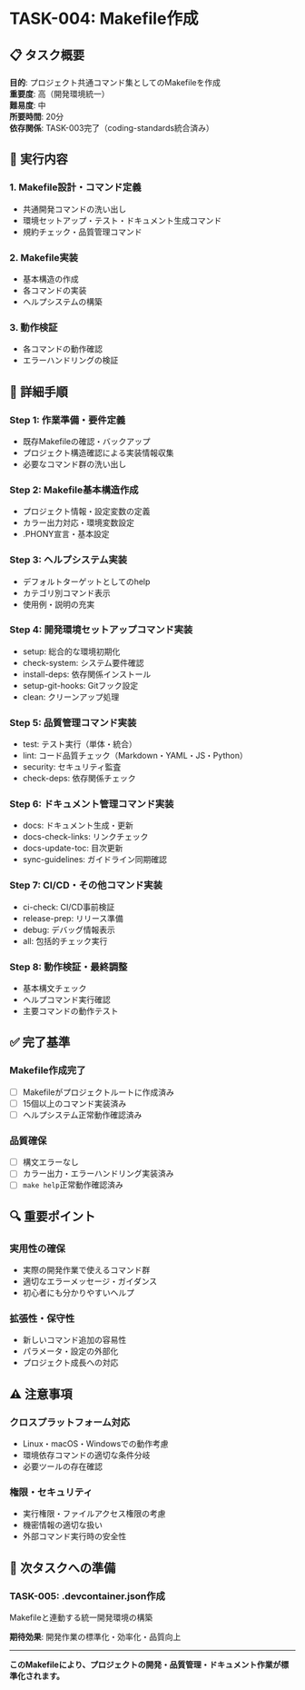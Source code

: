# TASK-004: Makefile作成

## 📋 タスク概要

**目的**: プロジェクト共通コマンド集としてのMakefileを作成  
**重要度**: 高（開発環境統一）  
**難易度**: 中  
**所要時間**: 20分  
**依存関係**: TASK-003完了（coding-standards統合済み）

## 🎯 実行内容

### 1. Makefile設計・コマンド定義
- 共通開発コマンドの洗い出し
- 環境セットアップ・テスト・ドキュメント生成コマンド
- 規約チェック・品質管理コマンド

### 2. Makefile実装
- 基本構造の作成
- 各コマンドの実装
- ヘルプシステムの構築

### 3. 動作検証
- 各コマンドの動作確認
- エラーハンドリングの検証

## 🚀 詳細手順

### Step 1: 作業準備・要件定義
- 既存Makefileの確認・バックアップ
- プロジェクト構造確認による実装情報収集
- 必要なコマンド群の洗い出し

### Step 2: Makefile基本構造作成
- プロジェクト情報・設定変数の定義
- カラー出力対応・環境変数設定
- .PHONY宣言・基本設定

### Step 3: ヘルプシステム実装
- デフォルトターゲットとしてのhelp
- カテゴリ別コマンド表示
- 使用例・説明の充実

### Step 4: 開発環境セットアップコマンド実装
- setup: 総合的な環境初期化
- check-system: システム要件確認
- install-deps: 依存関係インストール
- setup-git-hooks: Gitフック設定
- clean: クリーンアップ処理

### Step 5: 品質管理コマンド実装
- test: テスト実行（単体・統合）
- lint: コード品質チェック（Markdown・YAML・JS・Python）
- security: セキュリティ監査
- check-deps: 依存関係チェック

### Step 6: ドキュメント管理コマンド実装
- docs: ドキュメント生成・更新
- docs-check-links: リンクチェック
- docs-update-toc: 目次更新
- sync-guidelines: ガイドライン同期確認

### Step 7: CI/CD・その他コマンド実装
- ci-check: CI/CD事前検証
- release-prep: リリース準備
- debug: デバッグ情報表示
- all: 包括的チェック実行

### Step 8: 動作検証・最終調整
- 基本構文チェック
- ヘルプコマンド実行確認
- 主要コマンドの動作テスト

## ✅ 完了基準

### Makefile作成完了
- [ ] Makefileがプロジェクトルートに作成済み
- [ ] 15個以上のコマンド実装済み
- [ ] ヘルプシステム正常動作確認済み

### 品質確保
- [ ] 構文エラーなし
- [ ] カラー出力・エラーハンドリング実装済み
- [ ] `make help`正常動作確認済み

## 🔍 重要ポイント

### 実用性の確保
- 実際の開発作業で使えるコマンド群
- 適切なエラーメッセージ・ガイダンス
- 初心者にも分かりやすいヘルプ

### 拡張性・保守性
- 新しいコマンド追加の容易性
- パラメータ・設定の外部化
- プロジェクト成長への対応

## ⚠️ 注意事項

### クロスプラットフォーム対応
- Linux・macOS・Windowsでの動作考慮
- 環境依存コマンドの適切な条件分岐
- 必要ツールの存在確認

### 権限・セキュリティ
- 実行権限・ファイルアクセス権限の考慮
- 機密情報の適切な扱い
- 外部コマンド実行時の安全性

## 🔄 次タスクへの準備

### TASK-005: .devcontainer.json作成
Makefileと連動する統一開発環境の構築

**期待効果**: 開発作業の標準化・効率化・品質向上

---

**このMakefileにより、プロジェクトの開発・品質管理・ドキュメント作業が標準化されます。**
